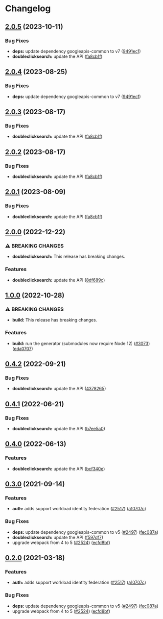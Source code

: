 # Changelog

## [2.0.5](https://github.com/googleapis/google-api-nodejs-client/compare/doubleclicksearch-v2.0.4...doubleclicksearch-v2.0.5) (2023-10-11)


### Bug Fixes

* **deps:** update dependency googleapis-common to v7 ([9491ec1](https://github.com/googleapis/google-api-nodejs-client/commit/9491ec1cdc3c413e7d73edcfcd59cf5c28a7c855))
* **doubleclicksearch:** update the API ([fa8cb1f](https://github.com/googleapis/google-api-nodejs-client/commit/fa8cb1f4aaaef70b87381b2c5a4db1b3f629f833))

## [2.0.4](https://github.com/googleapis/google-api-nodejs-client/compare/doubleclicksearch-v2.0.3...doubleclicksearch-v2.0.4) (2023-08-25)


### Bug Fixes

* **deps:** update dependency googleapis-common to v7 ([9491ec1](https://github.com/googleapis/google-api-nodejs-client/commit/9491ec1cdc3c413e7d73edcfcd59cf5c28a7c855))

## [2.0.3](https://github.com/googleapis/google-api-nodejs-client/compare/doubleclicksearch-v2.0.2...doubleclicksearch-v2.0.3) (2023-08-17)


### Bug Fixes

* **doubleclicksearch:** update the API ([fa8cb1f](https://github.com/googleapis/google-api-nodejs-client/commit/fa8cb1f4aaaef70b87381b2c5a4db1b3f629f833))

## [2.0.2](https://github.com/googleapis/google-api-nodejs-client/compare/doubleclicksearch-v2.0.1...doubleclicksearch-v2.0.2) (2023-08-17)


### Bug Fixes

* **doubleclicksearch:** update the API ([fa8cb1f](https://github.com/googleapis/google-api-nodejs-client/commit/fa8cb1f4aaaef70b87381b2c5a4db1b3f629f833))

## [2.0.1](https://github.com/googleapis/google-api-nodejs-client/compare/doubleclicksearch-v2.0.0...doubleclicksearch-v2.0.1) (2023-08-09)


### Bug Fixes

* **doubleclicksearch:** update the API ([fa8cb1f](https://github.com/googleapis/google-api-nodejs-client/commit/fa8cb1f4aaaef70b87381b2c5a4db1b3f629f833))

## [2.0.0](https://github.com/googleapis/google-api-nodejs-client/compare/doubleclicksearch-v1.0.0...doubleclicksearch-v2.0.0) (2022-12-22)


### ⚠ BREAKING CHANGES

* **doubleclicksearch:** This release has breaking changes.

### Features

* **doubleclicksearch:** update the API ([8df689c](https://github.com/googleapis/google-api-nodejs-client/commit/8df689c853a1bade2b15a5639d4f512121c11a6d))

## [1.0.0](https://github.com/googleapis/google-api-nodejs-client/compare/doubleclicksearch-v0.4.2...doubleclicksearch-v1.0.0) (2022-10-28)


### ⚠ BREAKING CHANGES

* **build:** This release has breaking changes.

### Features

* **build:** run the generator (submodules now require Node 12) ([#3073](https://github.com/googleapis/google-api-nodejs-client/issues/3073)) ([eda0707](https://github.com/googleapis/google-api-nodejs-client/commit/eda07079dadab46a80b6f9ede618f4f43030169e))

## [0.4.2](https://github.com/googleapis/google-api-nodejs-client/compare/doubleclicksearch-v0.4.1...doubleclicksearch-v0.4.2) (2022-09-21)


### Bug Fixes

* **doubleclicksearch:** update the API ([4378265](https://github.com/googleapis/google-api-nodejs-client/commit/4378265c69f3aab5f3a4494cbece9b85592164f8))

## [0.4.1](https://github.com/googleapis/google-api-nodejs-client/compare/doubleclicksearch-v0.4.0...doubleclicksearch-v0.4.1) (2022-06-21)


### Bug Fixes

* **doubleclicksearch:** update the API ([b7ee5a0](https://github.com/googleapis/google-api-nodejs-client/commit/b7ee5a0d2630f53fed1f3a74d46fd95f596b2b66))

## [0.4.0](https://github.com/googleapis/google-api-nodejs-client/compare/doubleclicksearch-v0.3.0...doubleclicksearch-v0.4.0) (2022-06-13)


### Features

* **doubleclicksearch:** update the API ([bcf340e](https://github.com/googleapis/google-api-nodejs-client/commit/bcf340ea177473a05259043a535e2b8979a758d1))

## [0.3.0](https://www.github.com/googleapis/google-api-nodejs-client/compare/doubleclicksearch-v0.2.0...doubleclicksearch-v0.3.0) (2021-09-14)


### Features

* **auth:** adds support workload identity federation ([#2517](https://www.github.com/googleapis/google-api-nodejs-client/issues/2517)) ([a10707c](https://www.github.com/googleapis/google-api-nodejs-client/commit/a10707c477759e7c9ef6360a2fe800856fb600c1))


### Bug Fixes

* **deps:** update dependency googleapis-common to v5 ([#2497](https://www.github.com/googleapis/google-api-nodejs-client/issues/2497)) ([fec087a](https://www.github.com/googleapis/google-api-nodejs-client/commit/fec087abcf3d994dd41c3ffa0a0c12b1f9f09dae))
* **doubleclicksearch:** update the API ([f597df7](https://www.github.com/googleapis/google-api-nodejs-client/commit/f597df75b19c458a17169cba35b239c078c7546e))
* upgrade webpack from 4 to 5  ([#2524](https://www.github.com/googleapis/google-api-nodejs-client/issues/2524)) ([ecfd8bf](https://www.github.com/googleapis/google-api-nodejs-client/commit/ecfd8bfcd06e1beabff7ec9a8c4000222379eb8d))

## [0.2.0](https://www.github.com/googleapis/google-api-nodejs-client/compare/doubleclicksearch-v0.1.0...doubleclicksearch-v0.2.0) (2021-03-18)


### Features

* **auth:** adds support workload identity federation ([#2517](https://www.github.com/googleapis/google-api-nodejs-client/issues/2517)) ([a10707c](https://www.github.com/googleapis/google-api-nodejs-client/commit/a10707c477759e7c9ef6360a2fe800856fb600c1))


### Bug Fixes

* **deps:** update dependency googleapis-common to v5 ([#2497](https://www.github.com/googleapis/google-api-nodejs-client/issues/2497)) ([fec087a](https://www.github.com/googleapis/google-api-nodejs-client/commit/fec087abcf3d994dd41c3ffa0a0c12b1f9f09dae))
* upgrade webpack from 4 to 5  ([#2524](https://www.github.com/googleapis/google-api-nodejs-client/issues/2524)) ([ecfd8bf](https://www.github.com/googleapis/google-api-nodejs-client/commit/ecfd8bfcd06e1beabff7ec9a8c4000222379eb8d))
